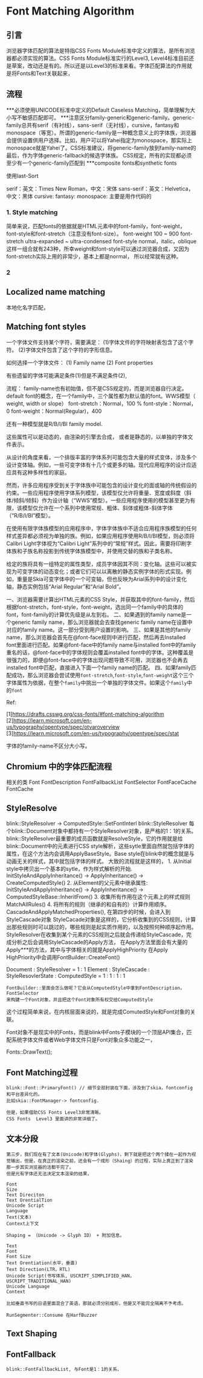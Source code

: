 # Font Matching Algorithm

## 引言

浏览器字体匹配的算法是特指CSS Fonts Module标准中定义的算法，是所有浏览器都必须实现的算法。CSS Fonts Module标准实行的Level3,
Level4标准目前还是草案，改动还是有的。所以还是以Level3的标准来看。字体匹配算法的作用就是将Fonts和Text关联起来，

## 流程

***必须使用UNICODE标准中定义的Default Caseless Matching，简单理解为大小写不敏感匹配即可。
***注意区分family-generic和generic-family。generic-family总共有serif（有衬线），sans-serif（无衬线），cursive，fantasy和monospace（等宽）。所谓的generic-family是一种概念意义上的字体族，浏览器会提供设置供用户选择。比如，用户可以将Yahei指定为monospace，那实际上monospace就是Yahei了。CSS标准建议，将generic-family放到family-name的最后，作为字体generic-fallback的候选字体族。
CSS规定，所有的实现都必须至少有一个generic-family匹配到
***composite fonts和synthetic fonts

使用last-Sort

serif：英文：Times New Roman，中文：宋体
sans-serif：英文：Helvetica，中文：黑体
cursive:
fantasy:
monospace: 主要是用作代码的

### 1. Style matching

简单来说，匹配fonts的依据就是HTML元素中的font-family，font-weight，font-style和font-stretch（注意没有font-size）。
font-weight
100 ~ 900
font-stretch
ultra-expanded ~ ultra-condensed
font-style
normal，italic，oblique
这样一组合就有243种，所幸weight和font-style可以通过浏览器合成，又因为font-stretch实际上用的非常少，基本上都是normal，
所以经常就有这种。

### 2

## Localized name matching

本地化名字匹配，

## Matching font styles

一个字体文件支持某个字符，需要满足：
(1)字体文件的字符映射表包含了这个字符。
(2)字体文件包含了这个字符的字形信息。

如何选择一个字体文件：
(1) Family name
(2) Font properties

有些遗留的字体可能满足条件(1)但是不满足条件(2),

流程：
family-name也有初始值，但不是CSS规定的，而是浏览器自行决定。
default font的概念，在一个family中，三个属性都为默认值的font。WWS模型（ weight, width or slope）
font-stretch：Normal，100 %
font-style：Normal，0
font-weight：Normal(Regular)，400

还有一种模型就是R/B/I/BI family model.

这些属性可以是动态的，由渲染的引擎去合成，
或者是静态的，以单独的字体文件表示。

从设计的角度来看，一个排版丰富的字体系列可能包含大量的样式变体，涉及多个设计变体轴。例如，一些可变字体有十几个或更多的轴。现代应用程序的设计应适应具有这种多样性的家庭。

然而，许多应用程序受到关于字体族中可能包含的设计变化的面或轴的传统假设的约束。一些应用程序使用字体系列模型，该模型仅允许将重量、宽度或斜度（斜体/倾斜/倾斜）作为设计轴（“WWS”模型）。一些应用程序使用的模型甚至更为有限，该模型仅允许在一个系列中使用常规、粗体、斜体或粗体-斜体字体（“R/B/I/BI”模型）。

在使用有限字体族模型的应用程序中，字体字体族中不适合应用程序族模型的任何样式差异都必须视为单独的族。例如，如果应用程序使用R/B/I/BI模型，则必须将Calibri Light字体视为“Calibri Light”系列中的“常规”样式。因此，需要将印刷字体族和子族名称投影到传统字体族模型中，并使用交替的族和子类名称。

给定的族将具有一组特定的属性类型，成员字体因其不同：变化轴。这些可以被实现为可变字体的动态变化；或者它们可以以离散的静态实例字体的形式实现。例如，重量是Skia可变字体中的一个可变轴，但也反映为Arial系列中的设计变化轴，静态实例包括“Arial Regular”和“Arial Bold”。

一、浏览器需要计算出HTML元素的CSS Style，并获取其中的font-family，然后根据font-stretch，font-style，font-weight，选出同一个family中的具体的font，font-family的计算优先级是从左到右。
二、如果遇到的family name是一个generic family name，那么浏览器就会去查找generic family name在设置中对应的family name。这一部分受到用户设置的影响。
三、如果是其他的family name，那么浏览器会首先在@font-face规则中进行匹配，然后再去Installed font里面进行匹配。如果@font-face中的family name与installed font中的family重名的话，@font-face中的字体规则会覆盖installed font中的字体。这种覆盖是很强力的，即便@font-face中的字体出现问题导致不可用，浏览器也不会再去installed font中匹配，直接进入下面一个family name的匹配。
四、如果family匹配成功，那么浏览器会尝试使用`font-stretch`,`font-style`,`font-weight`这个三个字体属性为依据，在整个`family`中挑出一个单独的字体文件。如果这个`family`中的`font`

Ref:

[1]<https://drafts.csswg.org/css-fonts/#font-matching-algorithm>
[2]<https://learn.microsoft.com/en-us/typography/opentype/spec/otvaroverview>
[3]<https://learn.microsoft.com/en-us/typography/opentype/spec/stat>

字体的family-name不区分大小写。

## Chromium 中的字体匹配流程

相关的类
Font
FontDescription
FontFallbackList
FontSelector
FontFaceCache
FontCache

## StyleResolve

blink::StyleResolver -> ComputedStyle::SetFontInterl
blink::StyleResolver
    每个blink::Document对象中都持有一个StyleResolver对象，是严格的1：1的关系。blink::StyleResolver最重要的成员函数就是ResolveStyle，它的作用就是给blink::Document中的元素进行CSS style解析，这些sytle里面自然就包括字体的属性，在这个方法内会调用ApplyBaseStyle。Base style在blink中的概念就是与动画无关的样式，其中就包括字体的样式。
    大致的流程就是这样的，
    1. 从Initial style中拷贝出一个基本的sytle，作为样式解析的开始.
    InitStyleAndApplyInheritance() -> ApplyInheritance() -> CreateComputedStyle()
    2. 从Element的父元素中继承属性:
    InitStyleAndApplyInheritance() -> ApplyInheritance() -> ComputedStyleBase::InheritFrom()
    3. 收集所有作用在这个元素上的样式规则
    MatchAllRules()
    4. 将所有的规则（继承的和自有的）计算作用顺序。
    CascadeAndApplyMatchedProperties(),
    在第四步的时候，会进入到StyleCascade对象
    StyleCacade对象是这样的，它分析收集到的CSS规则，计算出那些规则时可以跳过的，哪些规则是起实质作用的，以及按照何种顺序起作用。
    StyleResolver在收集到某个元素的CSS规则之后就会传递给StyleCascade，完成分析之后会调用StyleCascade的Apply方法，
    在Apply方法里面会有大量的Apply***的方法，其中与字体相关的就是ApplyHighPriority
    在Apply
    HighPriority中会调用FontBuilder::CreateFont()

   Document : StyleResolver = 1 : 1
   Element : StyleCascade : StyleResovlerState : ComputedStyle = 1 : 1 : 1 : 1

    FontBuilder::里面会怎么做呢？它会从ComputedStyle中拿到FontDescription， FontSelector
    来构建一个Font对象，并且把这个Font对象所有权交给ComputedStyle

这个过程简单来说，在内核层面来说的，就是完成ComutedStyle和Font对象的关联。

Font对象不是现实中的Fonts，而是blink中Fonts子模块的一个顶层API集合，匹配系统字体文件或者Web字体文件只是Font对象众多功能之一，

Fonts::DrawText();

## Font Matching过程

    blink::Font::PrimaryFont() // 细节全部封装在下面，涉及到了skia，fontconfig和平台差异化的。
    比如skia::FontManager-> fontconfig.

    但是，如果借助CSS Fonts Level3非常清晰。
    CSS Fonts  Level3 里面讲的非常详细了。

## 文本分段

    第三步，我们现在有了文本(Unicode)和字体(Glyphs)，剩下就是把这个两个揉在一起作为视觉输出，但是，在真正的渲染之前，还会有一个成形（Shaing）的过程，实际上真正到了渲染那一步其实浏览器的活都干完了。
    但是光有字体还无法决定文本渲染的结果，

    Font
    Size
    Text Direciton
    Text OrentialTion
    Unicode Script
    Language
    Text(文本)
    Context上下文

    Shaping = （Unicode -> Glyph ID） + 附加信息。
    
    Text
    Font
    Font Size
    Text Orentiation(水平，垂直)
    Text Direction(LTR，RTL)
    Unicode Script(书写体系, USCRIPT_SIMPLIFIED_HAN， USCRIPT_TRADITIONAL_HAN)
    Unicode Language
    Context

    比如垂直书写的日语里面混合了英语，那就必须分别成形，但是又不能完全隔离不予考虑。

    RunSegmenter::Consume 在HarfBuzzer

## Text Shaping

## FontFallback

    blink::FontFallbackList, 与Font是1：1的关系，
    
